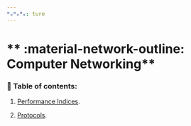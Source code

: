 ```yaml
---
ᴴₒᴴₒᴴₒ: ture
---
```


# ** :material-network-outline: Computer Networking**

### **:book: Table of contents:**

1. [Performance Indices](./Indices.md).

2. [Protocols](./Protocols/README.md).
